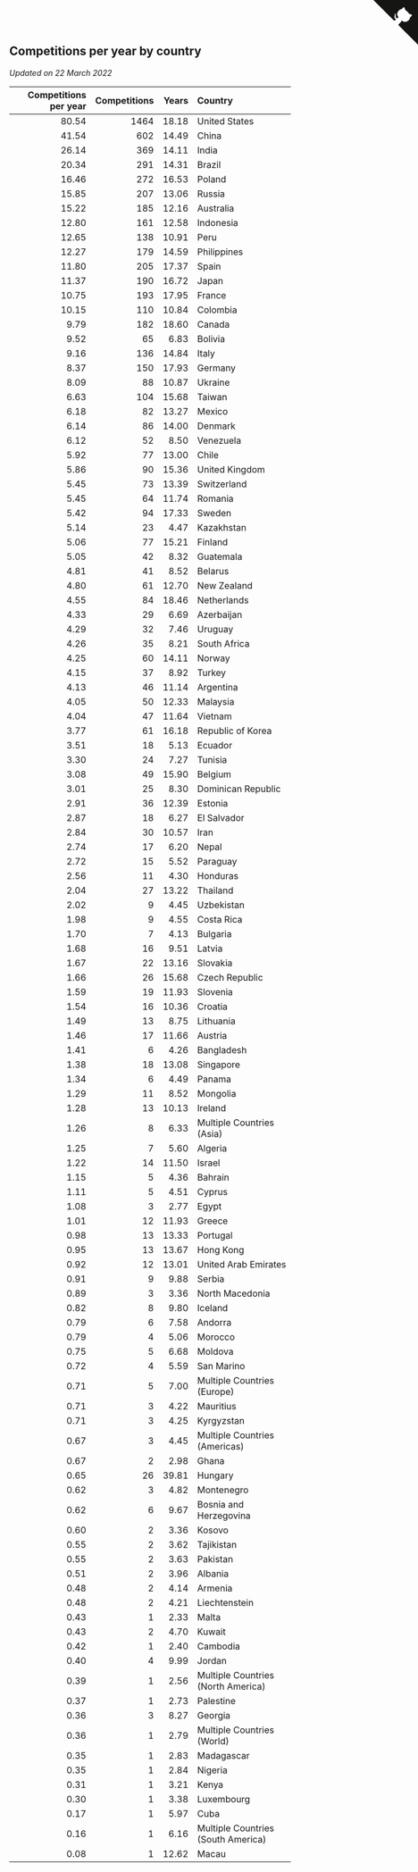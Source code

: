 ## Competitions per year by country

*Updated on 22 March 2022*

| Competitions per year | Competitions | Years | Country |
| ---: | ---: | ---: | :--- |
| 80.54 | 1464 | 18.18 | United States |
| 41.54 | 602 | 14.49 | China |
| 26.14 | 369 | 14.11 | India |
| 20.34 | 291 | 14.31 | Brazil |
| 16.46 | 272 | 16.53 | Poland |
| 15.85 | 207 | 13.06 | Russia |
| 15.22 | 185 | 12.16 | Australia |
| 12.80 | 161 | 12.58 | Indonesia |
| 12.65 | 138 | 10.91 | Peru |
| 12.27 | 179 | 14.59 | Philippines |
| 11.80 | 205 | 17.37 | Spain |
| 11.37 | 190 | 16.72 | Japan |
| 10.75 | 193 | 17.95 | France |
| 10.15 | 110 | 10.84 | Colombia |
| 9.79 | 182 | 18.60 | Canada |
| 9.52 | 65 | 6.83 | Bolivia |
| 9.16 | 136 | 14.84 | Italy |
| 8.37 | 150 | 17.93 | Germany |
| 8.09 | 88 | 10.87 | Ukraine |
| 6.63 | 104 | 15.68 | Taiwan |
| 6.18 | 82 | 13.27 | Mexico |
| 6.14 | 86 | 14.00 | Denmark |
| 6.12 | 52 | 8.50 | Venezuela |
| 5.92 | 77 | 13.00 | Chile |
| 5.86 | 90 | 15.36 | United Kingdom |
| 5.45 | 73 | 13.39 | Switzerland |
| 5.45 | 64 | 11.74 | Romania |
| 5.42 | 94 | 17.33 | Sweden |
| 5.14 | 23 | 4.47 | Kazakhstan |
| 5.06 | 77 | 15.21 | Finland |
| 5.05 | 42 | 8.32 | Guatemala |
| 4.81 | 41 | 8.52 | Belarus |
| 4.80 | 61 | 12.70 | New Zealand |
| 4.55 | 84 | 18.46 | Netherlands |
| 4.33 | 29 | 6.69 | Azerbaijan |
| 4.29 | 32 | 7.46 | Uruguay |
| 4.26 | 35 | 8.21 | South Africa |
| 4.25 | 60 | 14.11 | Norway |
| 4.15 | 37 | 8.92 | Turkey |
| 4.13 | 46 | 11.14 | Argentina |
| 4.05 | 50 | 12.33 | Malaysia |
| 4.04 | 47 | 11.64 | Vietnam |
| 3.77 | 61 | 16.18 | Republic of Korea |
| 3.51 | 18 | 5.13 | Ecuador |
| 3.30 | 24 | 7.27 | Tunisia |
| 3.08 | 49 | 15.90 | Belgium |
| 3.01 | 25 | 8.30 | Dominican Republic |
| 2.91 | 36 | 12.39 | Estonia |
| 2.87 | 18 | 6.27 | El Salvador |
| 2.84 | 30 | 10.57 | Iran |
| 2.74 | 17 | 6.20 | Nepal |
| 2.72 | 15 | 5.52 | Paraguay |
| 2.56 | 11 | 4.30 | Honduras |
| 2.04 | 27 | 13.22 | Thailand |
| 2.02 | 9 | 4.45 | Uzbekistan |
| 1.98 | 9 | 4.55 | Costa Rica |
| 1.70 | 7 | 4.13 | Bulgaria |
| 1.68 | 16 | 9.51 | Latvia |
| 1.67 | 22 | 13.16 | Slovakia |
| 1.66 | 26 | 15.68 | Czech Republic |
| 1.59 | 19 | 11.93 | Slovenia |
| 1.54 | 16 | 10.36 | Croatia |
| 1.49 | 13 | 8.75 | Lithuania |
| 1.46 | 17 | 11.66 | Austria |
| 1.41 | 6 | 4.26 | Bangladesh |
| 1.38 | 18 | 13.08 | Singapore |
| 1.34 | 6 | 4.49 | Panama |
| 1.29 | 11 | 8.52 | Mongolia |
| 1.28 | 13 | 10.13 | Ireland |
| 1.26 | 8 | 6.33 | Multiple Countries (Asia) |
| 1.25 | 7 | 5.60 | Algeria |
| 1.22 | 14 | 11.50 | Israel |
| 1.15 | 5 | 4.36 | Bahrain |
| 1.11 | 5 | 4.51 | Cyprus |
| 1.08 | 3 | 2.77 | Egypt |
| 1.01 | 12 | 11.93 | Greece |
| 0.98 | 13 | 13.33 | Portugal |
| 0.95 | 13 | 13.67 | Hong Kong |
| 0.92 | 12 | 13.01 | United Arab Emirates |
| 0.91 | 9 | 9.88 | Serbia |
| 0.89 | 3 | 3.36 | North Macedonia |
| 0.82 | 8 | 9.80 | Iceland |
| 0.79 | 6 | 7.58 | Andorra |
| 0.79 | 4 | 5.06 | Morocco |
| 0.75 | 5 | 6.68 | Moldova |
| 0.72 | 4 | 5.59 | San Marino |
| 0.71 | 5 | 7.00 | Multiple Countries (Europe) |
| 0.71 | 3 | 4.22 | Mauritius |
| 0.71 | 3 | 4.25 | Kyrgyzstan |
| 0.67 | 3 | 4.45 | Multiple Countries (Americas) |
| 0.67 | 2 | 2.98 | Ghana |
| 0.65 | 26 | 39.81 | Hungary |
| 0.62 | 3 | 4.82 | Montenegro |
| 0.62 | 6 | 9.67 | Bosnia and Herzegovina |
| 0.60 | 2 | 3.36 | Kosovo |
| 0.55 | 2 | 3.62 | Tajikistan |
| 0.55 | 2 | 3.63 | Pakistan |
| 0.51 | 2 | 3.96 | Albania |
| 0.48 | 2 | 4.14 | Armenia |
| 0.48 | 2 | 4.21 | Liechtenstein |
| 0.43 | 1 | 2.33 | Malta |
| 0.43 | 2 | 4.70 | Kuwait |
| 0.42 | 1 | 2.40 | Cambodia |
| 0.40 | 4 | 9.99 | Jordan |
| 0.39 | 1 | 2.56 | Multiple Countries (North America) |
| 0.37 | 1 | 2.73 | Palestine |
| 0.36 | 3 | 8.27 | Georgia |
| 0.36 | 1 | 2.79 | Multiple Countries (World) |
| 0.35 | 1 | 2.83 | Madagascar |
| 0.35 | 1 | 2.84 | Nigeria |
| 0.31 | 1 | 3.21 | Kenya |
| 0.30 | 1 | 3.38 | Luxembourg |
| 0.17 | 1 | 5.97 | Cuba |
| 0.16 | 1 | 6.16 | Multiple Countries (South America) |
| 0.08 | 1 | 12.62 | Macau |


<a href="https://github.com/jonatanklosko/wca_statistics" class="github-corner" aria-label="View source on Github"><svg width="80" height="80" viewBox="0 0 250 250" style="fill:#151513; color:#fff; position: absolute; top: 0; border: 0; right: 0;" aria-hidden="true"><path d="M0,0 L115,115 L130,115 L142,142 L250,250 L250,0 Z"></path><path d="M128.3,109.0 C113.8,99.7 119.0,89.6 119.0,89.6 C122.0,82.7 120.5,78.6 120.5,78.6 C119.2,72.0 123.4,76.3 123.4,76.3 C127.3,80.9 125.5,87.3 125.5,87.3 C122.9,97.6 130.6,101.9 134.4,103.2" fill="currentColor" style="transform-origin: 130px 106px;" class="octo-arm"></path><path d="M115.0,115.0 C114.9,115.1 118.7,116.5 119.8,115.4 L133.7,101.6 C136.9,99.2 139.9,98.4 142.2,98.6 C133.8,88.0 127.5,74.4 143.8,58.0 C148.5,53.4 154.0,51.2 159.7,51.0 C160.3,49.4 163.2,43.6 171.4,40.1 C171.4,40.1 176.1,42.5 178.8,56.2 C183.1,58.6 187.2,61.8 190.9,65.4 C194.5,69.0 197.7,73.2 200.1,77.6 C213.8,80.2 216.3,84.9 216.3,84.9 C212.7,93.1 206.9,96.0 205.4,96.6 C205.1,102.4 203.0,107.8 198.3,112.5 C181.9,128.9 168.3,122.5 157.7,114.1 C157.9,116.9 156.7,120.9 152.7,124.9 L141.0,136.5 C139.8,137.7 141.6,141.9 141.8,141.8 Z" fill="currentColor" class="octo-body"></path></svg></a><style>.github-corner:hover .octo-arm{animation:octocat-wave 560ms ease-in-out}@keyframes octocat-wave{0%,100%{transform:rotate(0)}20%,60%{transform:rotate(-25deg)}40%,80%{transform:rotate(10deg)}}@media (max-width:500px){.github-corner:hover .octo-arm{animation:none}.github-corner .octo-arm{animation:octocat-wave 560ms ease-in-out}}</style>

